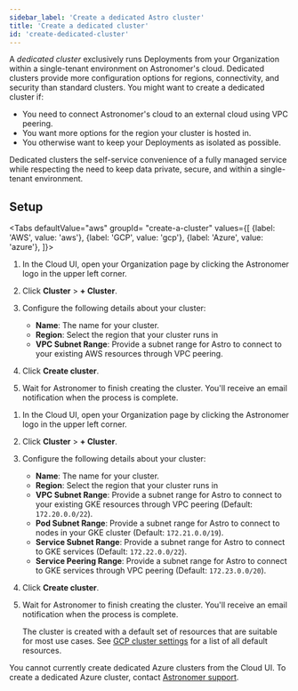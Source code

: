 ```yaml
---
sidebar_label: 'Create a dedicated Astro cluster'
title: 'Create a dedicated cluster'
id: 'create-dedicated-cluster'
---
```


A _dedicated cluster_ exclusively runs Deployments from your Organization within a single-tenant environment on Astronomer's cloud. Dedicated clusters provide more configuration options for regions, connectivity, and security than standard clusters. You might want to create a dedicated cluster if:

- You need to connect Astronomer's cloud to an external cloud using VPC peering.
- You want more options for the region your cluster is hosted in. 
- You otherwise want to keep your Deployments as isolated as possible. 

Dedicated clusters the self-service convenience of a fully managed service while respecting the need to keep data private, secure, and within a single-tenant environment.

## Setup
<Tabs
    defaultValue="aws"
    groupId= "create-a-cluster"
    values={[
        {label: 'AWS', value: 'aws'},
        {label: 'GCP', value: 'gcp'},
        {label: 'Azure', value: 'azure'},
    ]}>
<TabItem value="aws">
   
1. In the Cloud UI, open your Organization page by clicking the Astronomer logo in the upper left corner.
   
2. Click **Cluster** > **+ Cluster**.
   
3. Configure the following details about your cluster:

    - **Name**: The name for your cluster.
    - **Region**: Select the region that your cluster runs in
    - **VPC Subnet Range**: Provide a subnet range for Astro to connect to your existing AWS resources through VPC peering.
   
4. Click **Create cluster**. 
   
5. Wait for Astronomer to finish creating the cluster. You'll receive an email notification when the process is complete. 

</TabItem>
<TabItem value="gcp">

1. In the Cloud UI, open your Organization page by clicking the Astronomer logo in the upper left corner.
   
2. Click **Cluster** > **+ Cluster**.
   
3. Configure the following details about your cluster:

    - **Name**: The name for your cluster.
    - **Region**: Select the region that your cluster runs in   
    - **VPC Subnet Range**: Provide a subnet range for Astro to connect to your existing GKE resources through VPC peering (Default: `172.20.0.0/22`).
    - **Pod Subnet Range**: Provide a subnet range for Astro to connect to nodes in your GKE cluster (Default: `172.21.0.0/19`).
    - **Service Subnet Range**: Provide a subnet range for Astro to connect to GKE services (Default: `172.22.0.0/22`).
    - **Service Peering Range**: Provide a subnet range for Astro to connect to GKE services through VPC peering (Default: `172.23.0.0/20`).
   
4. Click **Create cluster**.
   
5. Wait for Astronomer to finish creating the cluster. You'll receive an email notification when the process is complete. 

    The cluster is created with a default set of resources that are suitable for most use cases. See [GCP cluster settings](resource-reference-gcp.md#default-cluster-values) for a list of all default resources.

</TabItem>
<TabItem value="azure">

You cannot currently create dedicated Azure clusters from the Cloud UI. To create a dedicated Azure cluster, contact [Astronomer support](cloud.astronomer.io/support).

</TabItem>
</Tabs>